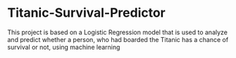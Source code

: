 # Titanic-Survival-Predictor
This project is based on a Logistic Regression model that is used to analyze and predict whether a person, who had boarded the Titanic has a chance of survival or not, using machine learning
